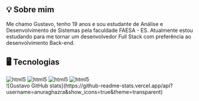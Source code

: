## 💡 Sobre mim
Me chamo Gustavo, tenho 19 anos e sou estudante de Análise e Desenvolvimento de Sistemas pela faculdade FAESA - ES.
Atualmente estou estudando para me tornar um desenvolvedor Full Stack com preferência ao desenvolvimento Back-end.
## 🖥️ Tecnologias
<div>
<img align "center" alt="html5" src="https://img.shields.io/badge/C%23-239120?style=for-the-badge&logo=c-sharp&logoColor=white" />
<img align "center" alt="html5" src="https://img.shields.io/badge/.NET-5C2D91?style=for-the-badge&logo=.net&logoColor=white" />
<img align "center" alt="html5" src="https://img.shields.io/badge/C%2B%2B-00599C?style=for-the-badge&logo=c%2B%2B&logoColor=white" />
<img align "center" alt="html5" src="https://img.shields.io/badge/C-00599C?style=for-the-badge&logo=c&logoColor=white" />
</div>
<div>
  ![Gustavo GitHub stats](https://github-readme-stats.vercel.app/api?username=anuraghazra&show_icons=true&theme=transparent)
</div>
